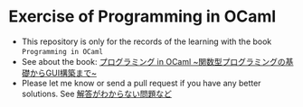 # Exercise of Programming in OCaml
* This repository is only for the records of the learning with the book `Programming in OCaml`
* See about the book: [プログラミング in OCaml ~関数型プログラミングの基礎からGUI構築まで~](http://www.amazon.co.jp/gp/product/4774132640/ref=as_li_qf_sp_asin_tl?ie=UTF8&camp=247&creative=1211&creativeASIN=4774132640&linkCode=as2&tag=gunjinikkisol-22)
* Please let me know or send a pull request if you have any better solutions. See [解答がわからない問題など](https://github.com/kaznum/programming_in_ocaml_exercise/wiki/%E8%A7%A3%E7%AD%94%E3%81%8C%E3%82%8F%E3%81%8B%E3%82%89%E3%81%AA%E3%81%84%E5%95%8F%E9%A1%8C%E3%81%AA%E3%81%A9)


